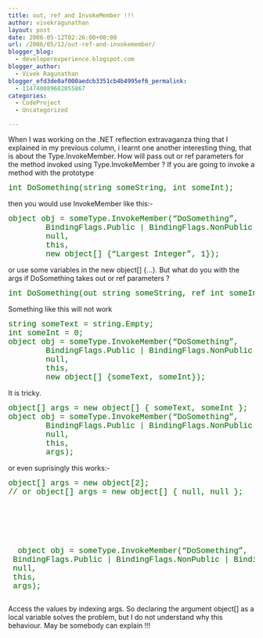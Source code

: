 ```yaml
---
title: out, ref and InvokeMember !!!
author: vivekragunathan
layout: post
date: 2006-05-12T02:26:00+00:00
url: /2006/05/12/out-ref-and-invokemember/
blogger_blog:
  - developerexperience.blogspot.com
blogger_author:
  - Vivek Ragunathan
blogger_efd3de0af000aedcb3351cb4b4995ef6_permalink:
  - 114740089682055867
categories:
  - CodeProject
  - Uncategorized

---
```

When I was working on the .NET reflection extravaganza thing that I explained in my previous column, i learnt one another interesting thing, that is about the Type.InvokeMember. How will pass out or ref parameters for the method invoked using Type.InvokeMember ? If you are going to invoke a method with the prototype

<PRE><FONT face="Courier New" color="#006600" size="3">int DoSomething(string someString, int someInt);</FONT></PRE>then you would use InvokeMember like this:-

<PRE><FONT face="Courier New" color="#006600" size="3">object obj = someType.InvokeMember(&#8220;DoSomething&#8221;, <br />        BindingFlags.Public | BindingFlags.NonPublic | BindingFlags.Instance,<br />        null,<br />        this,<br />        new object[] {&#8220;Largest Integer&#8221;, 1});</FONT></PRE>or use some variables in the new object[] {&#8230;}. But what do you with the args if DoSomething takes out or ref parameters ?

<PRE><FONT face="Courier New" color="#006600" size="3">int DoSomething(out string someString, ref int someInt);</FONT></PRE>Something like this will not work 

<PRE><FONT face="Courier New" color="#006600" size="3">string someText = string.Empty;<br />int someInt = 0;<br />object obj = someType.InvokeMember(&#8220;DoSomething&#8221;, <br />        BindingFlags.Public | BindingFlags.NonPublic | BindingFlags.Instance,<br />        null,<br />        this,<br />        new object[] {someText, someInt});<br /></FONT></PRE>

It is tricky.

<PRE><FONT face="Courier New" color="#006600" size="3">object[] args = new object[] { someText, someInt };<br />object obj = someType.InvokeMember(&#8220;DoSomething&#8221;, <br />        BindingFlags.Public | BindingFlags.NonPublic | BindingFlags.Instance,<br />        null,<br />        this,<br />        args);</FONT></PRE>

or even suprisingly this works:-

<PRE><FONT face="Courier New" color="#006600" size="3">object[] args = new object[2];<br />// or object[] args = new object[] { null, null };</p>


<p>
  object obj = someType.InvokeMember(&#8220;DoSomething&#8221;, <br /> BindingFlags.Public | BindingFlags.NonPublic | BindingFlags.Instance,<br /> null,<br /> this,<br /> args);</FONT></PRE>
  
  <P>
    Access the values by indexing args. So declaring the argument object[] as a local variable solves the problem, but I do not understand why this behaviour. May be somebody can explain !!! 
  </P>
</p>